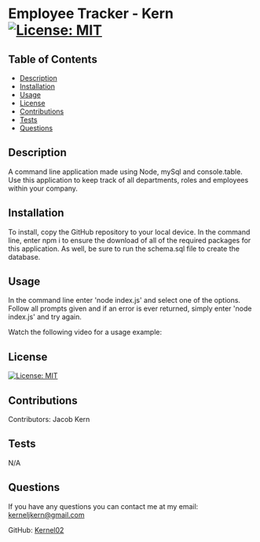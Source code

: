 
  # Employee Tracker - Kern [![License: MIT](https://img.shields.io/badge/License-MIT-yellow.svg)](https://opensource.org/licenses/MIT)

  ## Table of Contents
   - [Description](#description)
   - [Installation](#installation)
   - [Usage](#usage)
   - [License](#license)
   - [Contributions](#contributions)
   - [Tests](#tests)
   - [Questions](#questions)
    
  ## Description
   A command line application made using Node, mySql and console.table. Use this application to keep track of all departments, roles and employees within your company.
    
  ## Installation
   To install, copy the GitHub repository to your local device. In the command line, enter npm i to ensure the download of all of the required packages for this application. As well, be sure to run the schema.sql file to create the database.
    
  ## Usage
   In the command line enter 'node index.js' and select one of the options. Follow all prompts given and if an error is ever returned, simply enter 'node index.js' and try again.
   
   Watch the following video for a usage example: 
    
  ## License
   [![License: MIT](https://img.shields.io/badge/License-MIT-yellow.svg)](https://opensource.org/licenses/MIT)
    
  ## Contributions
   Contributors: Jacob Kern
    
  ## Tests
   N/A
   
  ## Questions
   If you have any questions you can contact me at my email: kerneljkern@gmail.com
   
   GitHub: [Kernel02](https://www.github.com/Kernel02)